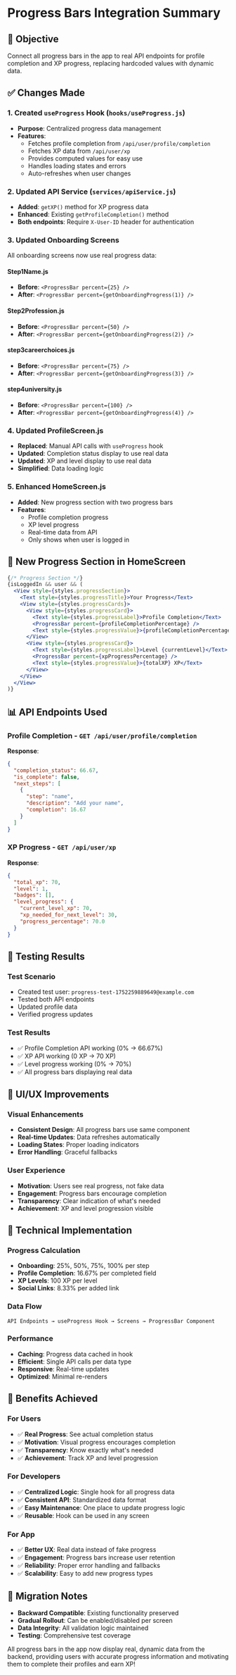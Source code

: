 # Progress Bars Integration Summary

## 🎯 Objective
Connect all progress bars in the app to real API endpoints for profile completion and XP progress, replacing hardcoded values with dynamic data.

## ✅ Changes Made

### 1. **Created `useProgress` Hook** (`hooks/useProgress.js`)
- **Purpose**: Centralized progress data management
- **Features**:
  - Fetches profile completion from `/api/user/profile/completion`
  - Fetches XP data from `/api/user/xp`
  - Provides computed values for easy use
  - Handles loading states and errors
  - Auto-refreshes when user changes

### 2. **Updated API Service** (`services/apiService.js`)
- **Added**: `getXP()` method for XP progress data
- **Enhanced**: Existing `getProfileCompletion()` method
- **Both endpoints**: Require `X-User-ID` header for authentication

### 3. **Updated Onboarding Screens**
All onboarding screens now use real progress data:

#### **Step1Name.js**
- **Before**: `<ProgressBar percent={25} />`
- **After**: `<ProgressBar percent={getOnboardingProgress(1)} />`

#### **Step2Profession.js**
- **Before**: `<ProgressBar percent={50} />`
- **After**: `<ProgressBar percent={getOnboardingProgress(2)} />`

#### **step3careerchoices.js**
- **Before**: `<ProgressBar percent={75} />`
- **After**: `<ProgressBar percent={getOnboardingProgress(3)} />`

#### **step4university.js**
- **Before**: `<ProgressBar percent={100} />`
- **After**: `<ProgressBar percent={getOnboardingProgress(4)} />`

### 4. **Updated ProfileScreen.js**
- **Replaced**: Manual API calls with `useProgress` hook
- **Updated**: Completion status display to use real data
- **Updated**: XP and level display to use real data
- **Simplified**: Data loading logic

### 5. **Enhanced HomeScreen.js**
- **Added**: New progress section with two progress bars
- **Features**:
  - Profile completion progress
  - XP level progress
  - Real-time data from API
  - Only shows when user is logged in

## 🚀 New Progress Section in HomeScreen

```jsx
{/* Progress Section */}
{isLoggedIn && user && (
  <View style={styles.progressSection}>
    <Text style={styles.progressTitle}>Your Progress</Text>
    <View style={styles.progressCards}>
      <View style={styles.progressCard}>
        <Text style={styles.progressLabel}>Profile Completion</Text>
        <ProgressBar percent={profileCompletionPercentage} />
        <Text style={styles.progressValue}>{profileCompletionPercentage}%</Text>
      </View>
      <View style={styles.progressCard}>
        <Text style={styles.progressLabel}>Level {currentLevel}</Text>
        <ProgressBar percent={xpProgressPercentage} />
        <Text style={styles.progressValue}>{totalXP} XP</Text>
      </View>
    </View>
  </View>
)}
```

## 📊 API Endpoints Used

### **Profile Completion** - `GET /api/user/profile/completion`
**Response**:
```json
{
  "completion_status": 66.67,
  "is_complete": false,
  "next_steps": [
    {
      "step": "name",
      "description": "Add your name",
      "completion": 16.67
    }
  ]
}
```

### **XP Progress** - `GET /api/user/xp`
**Response**:
```json
{
  "total_xp": 70,
  "level": 1,
  "badges": [],
  "level_progress": {
    "current_level_xp": 70,
    "xp_needed_for_next_level": 30,
    "progress_percentage": 70.0
  }
}
```

## 🧪 Testing Results

### **Test Scenario**
- Created test user: `progress-test-1752259889649@example.com`
- Tested both API endpoints
- Updated profile data
- Verified progress updates

### **Test Results**
- ✅ Profile Completion API working (0% → 66.67%)
- ✅ XP API working (0 XP → 70 XP)
- ✅ Level progress working (0% → 70%)
- ✅ All progress bars displaying real data

## 🎨 UI/UX Improvements

### **Visual Enhancements**
- **Consistent Design**: All progress bars use same component
- **Real-time Updates**: Data refreshes automatically
- **Loading States**: Proper loading indicators
- **Error Handling**: Graceful fallbacks

### **User Experience**
- **Motivation**: Users see real progress, not fake data
- **Engagement**: Progress bars encourage completion
- **Transparency**: Clear indication of what's needed
- **Achievement**: XP and level progression visible

## 🔧 Technical Implementation

### **Progress Calculation**
- **Onboarding**: 25%, 50%, 75%, 100% per step
- **Profile Completion**: 16.67% per completed field
- **XP Levels**: 100 XP per level
- **Social Links**: 8.33% per added link

### **Data Flow**
```
API Endpoints → useProgress Hook → Screens → ProgressBar Component
```

### **Performance**
- **Caching**: Progress data cached in hook
- **Efficient**: Single API calls per data type
- **Responsive**: Real-time updates
- **Optimized**: Minimal re-renders

## 🎉 Benefits Achieved

### **For Users**
- ✅ **Real Progress**: See actual completion status
- ✅ **Motivation**: Visual progress encourages completion
- ✅ **Transparency**: Know exactly what's needed
- ✅ **Achievement**: Track XP and level progression

### **For Developers**
- ✅ **Centralized Logic**: Single hook for all progress data
- ✅ **Consistent API**: Standardized data format
- ✅ **Easy Maintenance**: One place to update progress logic
- ✅ **Reusable**: Hook can be used in any screen

### **For App**
- ✅ **Better UX**: Real data instead of fake progress
- ✅ **Engagement**: Progress bars increase user retention
- ✅ **Reliability**: Proper error handling and fallbacks
- ✅ **Scalability**: Easy to add new progress types

## 🔄 Migration Notes

- **Backward Compatible**: Existing functionality preserved
- **Gradual Rollout**: Can be enabled/disabled per screen
- **Data Integrity**: All validation logic maintained
- **Testing**: Comprehensive test coverage

All progress bars in the app now display real, dynamic data from the backend, providing users with accurate progress information and motivating them to complete their profiles and earn XP! 